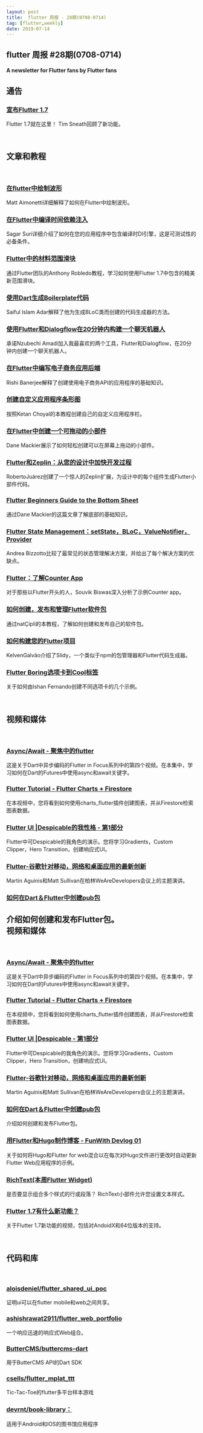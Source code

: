 ```yaml
---
layout: post
title:  flutter 周报 - 28期(0708-0714)
tag: [flutter,weekly]
date: 2019-07-14
---
```



## flutter 周报 #28期(0708-0714)

 
#### **A newsletter for Flutter fans by Flutter fans**

    

通告
-------------

### [宣布Flutter 1.7](/2019/07/14/flutter-1-7-9cab4f34eacf)

Flutter 1.7就在这里！ Tim Sneath回顾了新功能。

  

文章和教程
----------------------

  

### [在flutter中绘制波形](https://matt.aimonetti.net/posts/2019-07-drawing-waveforms-in-flutter/)

Matt Aimonetti详细解释了如何在Flutter中绘制波形。

### [在Flutter中编译时间依赖注入](https://sagarsuri56.hashnode.dev/compile-time-dependency-injection-in-flutter-cjxty3efh005fkvs14va5w339)

Sagar Suri详细介绍了如何在您的应用程序中包含编译时DI引擎，这是可测试性的必备条件。

### [Flutter中的材料范围滑块](https://medium.com/flutter/material-range-slider-in-flutter-a285c6e3447d)

通过Flutter团队的Anthony Robledo教程，学习如何使用Flutter 1.7中包含的精美新范围滑块。

### [使用Dart生成Boilerplate代码](https://medium.com/@saifulislamadar_12003/boilerplate-code-generation-using-dart-e2c08aa21bb7)

Saiful Islam Adar解释了他为生成BLoC类而创建的代码生成器的方法。

### [使用Flutter和Dialogflow在20分钟内构建一个聊天机器人](https://medium.com/flutter-community/build-a-chatbot-in-20-minutes-using-flutter-and-dialogflow-8e9af1014463)

承诺Nzubechi Amadi加入我最喜欢的两个工具，Flutter和Dialogflow，在20分钟内创建一个聊天机器人。

### [在Flutter中编写电子商务应用后端](https://medium.com/flutter-community/coding-an-e-commerce-app-backend-in-flutter-9bd11ed5dcce)

Rishi Banerjee解释了创建使用电子商务API的应用程序的基础知识。

### [创建自定义应用程序条形图](https://medium.com/@ketanchoyal/create-a-custom-app-bar-flutter-e32164e0be6f)

按照Ketan Choyal的本教程创建自己的自定义应用程序栏。

### [在Flutter中创建一个可拖动的小部件](https://medium.com/flutter-community/create-a-draggable-widget-in-flutter-50b61f12635d)

Dane Mackier展示了如何轻松创建可以在屏幕上拖动的小部件。

### [Flutter和Zeplin：从您的设计中加快开发过程](https://medium.com/flutter-community/flutter-and-zeplin-speed-up-the-development-process-from-your-设计45ff5d21166a)

RobertoJuárez创建了一个惊人的Zeplin扩展，为设计中的每个组件生成Flutter小部件代码。

### [Flutter Beginners Guide to the Bottom Sheet](https://medium.com/flutter-community/flutter-beginners-guide-to-using-the-bottom-sheet-b8025573c433)

通过Dane Mackier的这篇文章了解底部的基础知识。

### [Flutter State Management：setState，BLoC，ValueNotifier，Provider](https://medium.com/coding-with-flutter/flutter-state-management-setstate-bloc-valuenotifier-provider-2c11022d871b)

Andrea Bizzotto比较了最常见的状态管理解决方案，并给出了每个解决方案的优缺点。

### [Flutter：了解Counter App](https://medium.com/flutter-community/flutter-understanding-counter-app-ca89de564170)

对于那些以Flutter开头的人，Souvik Biswas深入分析了示例Counter app。

### [如何创建，发布和管理Flutter软件包](https://medium.com/flutter-community/how-to-create-publish-and-manage-flutter-packages-b4f2cd2c6b90)

通过natÇipli的本教程，了解如何创建和发布自己的软件包。

### [如何构建您的Flutter项目](https://medium.com/@kelvengalvao/how-to-structure-your-flutter-project-51f34254a5ae)

KelvenGalvão介绍了Slidy，一个类似于npm的包管理器和Flutter代码生成器。

### [Flutter Boring选项卡到Cool标签](https://mightytechno.com/flutter-boring-tab-to-cool-tab/)

关于如何由Ishan Fernando创建不同选项卡的几个示例。

  

视频和媒体
----------------

  

### [Async/Await  - 聚焦中的flutter](https://www.youtube.com/watch?v=SmTCmDMi4BY)

这是关于Dart中异步编码的Flutter in Focus系列中的第四个视频。在本集中，学习如何在Dart的Futures中使用async和await关键字。

### [Flutter Tutorial  -  Flutter Charts + Firestore](https://www.youtube.com/watch?v=HGkbPrTSndM&feature=youtu.be)

在本视频中，您将看到如何使用charts_flutter插件创建图表，并从Firestore检索图表数据。

### [Flutter UI |Despicable的我性格 - 第1部分](https://www.youtube.com/watch?v=-5DTrcXxGs8&feature=youtu.be)

Flutter中可Despicable的我角色的演示。您将学习Gradients，Custom Clipper，Hero Transition，创建响应式UI。

### [Flutter-谷歌针对移动，网络和桌面应用的最新创新](https://www.youtube.com/watch?v=80pRyn7fZRk)

Martin Aguinis和Matt Sullivan在柏林WeAreDevelopers会议上的主题演讲。

### [如何在Dart＆Flutter中创建pub包](https://www.youtube.com/watch?v=rsbk0kb_tdE&feature=youtu.be)

介绍如何创建和发布Flutter包。  
视频和媒体
----------------

  

### [Async/Await  - 聚焦中的flutter](https://www.youtube.com/watch?v=SmTCmDMi4BY)

这是关于Dart中异步编码的Flutter in Focus系列中的第四个视频。在本集中，学习如何在Dart的Futures中使用async和await关键字。

### [Flutter Tutorial  -  Flutter Charts + Firestore](https://www.youtube.com/watch?v=HGkbPrTSndM&feature=youtu.be)

在本视频中，您将看到如何使用charts_flutter插件创建图表，并从Firestore检索图表数据。

### [Flutter UI |Despicable - 第1部分](https://www.youtube.com/watch?v=-5DTrcXxGs8&feature=youtu.be)

Flutter中可Despicable的我角色的演示。您将学习Gradients，Custom Clipper，Hero Transition，创建响应式UI。

### [Flutter-谷歌针对移动，网络和桌面应用的最新创新](https://www.youtube.com/watch?v=80pRyn7fZRk)

Martin Aguinis和Matt Sullivan在柏林WeAreDevelopers会议上的主题演讲。

### [如何在Dart＆Flutter中创建pub包](https://www.youtube.com/watch?v=rsbk0kb_tdE&feature=youtu.be)

介绍如何创建和发布Flutter包。

### [用Flutter和Hugo制作博客 -  FunWith Devlog 01](https://www.youtube.com/watch?v=3VTTrGZrYS0&feature=youtu.be)

关于如何将Hugo和Flutter for web混合以在每次对Hugo文件进行更改时自动更新Flutter Web应用程序的示例。

### [RichText(本周Flutter Widget)](https://www.youtube.com/watch?v=rykDVh-QFfw&feature=share)

是否要显示组合多个样式的行或段落？ RichText小部件允许您设置文本样式。

### [Flutter 1.7有什么新功能？](https://www.youtube.com/watch?v=8U9eYVse2Hw)

关于Flutter 1.7新功能的视频，包括对AndoidX和64位版本的支持。

  

代码和库
------------------

  

### [aloisdeniel/flutter\_shared\_ui_poc](https://github.com/aloisdeniel/flutter_shared_ui_poc)

证明ui可以在flutter mobile和web之间共享。

### [ashishrawat2911/flutter\_web\_portfolio](https://github.com/ashishrawat2911/flutter_web_portfolio)

一个响应迅速的响应式Web组合。

### [ButterCMS/buttercms-dart](https://github.com/ButterCMS/buttercms-dart)

用于ButterCMS API的Dart SDK

### [csells/flutter\_mplat\_ttt](https://github.com/csells/flutter_mplat_ttt)

Tic-Tac-Toe的flutter多平台样本游戏

### [devrnt/book-library：](https://github.com/devrnt/book-library)

适用于Android和IOS的图书馆应用程序
 